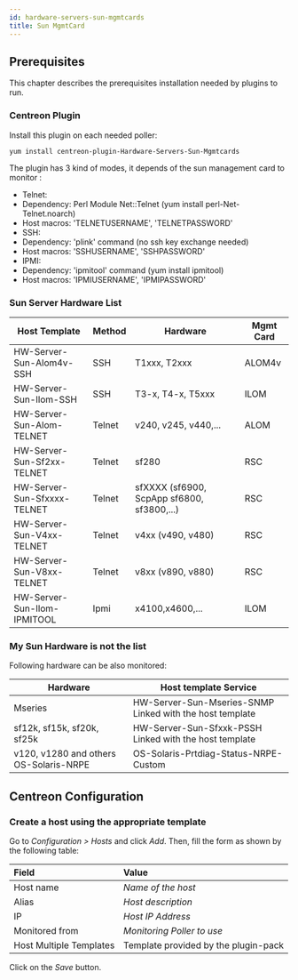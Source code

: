 ```yaml
---
id: hardware-servers-sun-mgmtcards
title: Sun MgmtCard
---
```


## Prerequisites

This chapter describes the prerequisites installation needed by plugins to run.

### Centreon Plugin

Install this plugin on each needed poller:

``` shell
yum install centreon-plugin-Hardware-Servers-Sun-Mgmtcards
```

The plugin has 3 kind of modes, it depends of the sun management card to monitor
:

- Telnet:
- Dependency: Perl Module Net::Telnet (yum install perl-Net-Telnet.noarch)
- Host macros: 'TELNETUSERNAME', 'TELNETPASSWORD'
- SSH:
- Dependency: 'plink' command (no ssh key exchange needed)
- Host macros: 'SSHUSERNAME', 'SSHPASSWORD'
- IPMI:
- Dependency: 'ipmitool' command (yum install ipmitool)
- Host macros: 'IPMIUSERNAME', 'IPMIPASSWORD'

### Sun Server Hardware List

| Host Template               | Method | Hardware                                   | Mgmt Card |
| --------------------------- | ------ | ------------------------------------------ | --------- |
| HW-Server-Sun-Alom4v-SSH    | SSH    | T1xxx, T2xxx                               | ALOM4v    |
| HW-Server-Sun-Ilom-SSH      | SSH    | T3-x, T4-x, T5xxx                          | ILOM      |
| HW-Server-Sun-Alom-TELNET   | Telnet | v240, v245, v440,...                       | ALOM      |
| HW-Server-Sun-Sf2xx-TELNET  | Telnet | sf280                                      | RSC       |
| HW-Server-Sun-Sfxxxx-TELNET | Telnet | sfXXXX (sf6900, ScpApp sf6800, sf3800,...) | RSC       |
| HW-Server-Sun-V4xx-TELNET   | Telnet | v4xx (v490, v480)                          | RSC       |
| HW-Server-Sun-V8xx-TELNET   | Telnet | v8xx (v890, v880)                          | RSC       |
| HW-Server-Sun-Ilom-IPMITOOL | Ipmi   | x4100,x4600,...                            | ILOM      |

### My Sun Hardware is not the list

Following hardware can be also monitored:

| Hardware                               | Host template Service                                    |
| -------------------------------------- | -------------------------------------------------------- |
| Mseries                                | HW-Server-Sun-Mseries-SNMP Linked with the host template |
| sf12k, sf15k, sf20k, sf25k             | HW-Server-Sun-Sfxxk-PSSH Linked with the host template   |
| v120, v1280 and others OS-Solaris-NRPE | OS-Solaris-Prtdiag-Status-NRPE-Custom                    |

## Centreon Configuration

### Create a host using the appropriate template

Go to *Configuration \> Hosts* and click *Add*. Then, fill the form as shown by
the following table:

| Field                                | Value                                |
| :----------------------------------- | :----------------------------------- |
| Host name                            | *Name of the host*                   |
| Alias                                | *Host description*                   |
| IP                                   | *Host IP Address*                    |
| Monitored from                       | *Monitoring Poller to use*           |
| Host Multiple Templates              | Template provided by the plugin-pack |

Click on the *Save* button.

